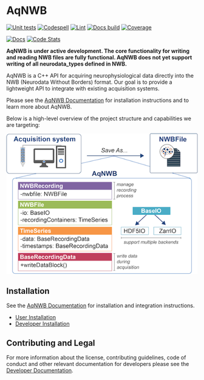 # AqNWB

[![Unit tests](https://github.com/NeurodataWithoutBorders/aqnwb/actions/workflows/tests.yml/badge.svg)](https://github.com/NeurodataWithoutBorders/aqnwb/actions/workflows/tests.yml)
[![Codespell](https://github.com/NeurodataWithoutBorders/aqnwb/actions/workflows/codespell.yml/badge.svg)](https://github.com/NeurodataWithoutBorders/aqnwb/actions/workflows/codespell.yml)
[![Lint](https://github.com/NeurodataWithoutBorders/aqnwb/actions/workflows/lint.yml/badge.svg)](https://github.com/NeurodataWithoutBorders/aqnwb/actions/workflows/lint.yml)
[![Docs build](https://github.com/NeurodataWithoutBorders/aqnwb/actions/workflows/doxygen-gh-pages.yml/badge.svg)](https://github.com/NeurodataWithoutBorders/aqnwb/actions/workflows/doxygen-gh-pages.yml)
[![Coverage](https://codecov.io/github/NeurodataWithoutBorders/aqnwb/coverage.svg?branch=main)](https://app.codecov.io/github/NeurodataWithoutBorders/aqnwb?branch=main)

[![Docs](https://img.shields.io/badge/AqNWB-Docs-8A2BE2?style=flat)](https://nwb.org/aqnwb/)
[![Code Stats](https://img.shields.io/badge/AqNWB-Code%20Statistics-8A2BE2?style=flat)](https://nwb-overview.readthedocs.io/en/latest/nwb-project-analytics/docs/source/code_stat_pages/AqNWB_stats.html)

**AqNWB is under active development. The core functionality for writing and reading NWB files are fully functional. AqNWB does not yet support writing of all neurodata_types defined in NWB.**

AqNWB is a C++ API for acquiring neurophysiological data directly into the NWB (Neurodata Without Borders) format.
Our goal is to provide a lightweight API to integrate with existing acquisition systems.

Please see the [AqNWB Documentation](https://neurodatawithoutborders.github.io/aqnwb/) for 
installation instructions and to learn more about AqNWB.

Below is a high-level overview of the project structure and capabilities we are targeting: 

![Project Overview](resources/images/aqnwb_objective_500px.png)

## Installation

See the [AqNWB Documentation](https://neurodatawithoutborders.github.io/aqnwb/) for installation and integration instructions. 
* [User Installation](https://neurodatawithoutborders.github.io/aqnwb/install_page.html)
* [Developer Installation](https://neurodatawithoutborders.github.io/aqnwb/dev_install_page.html)

## Contributing and Legal

For more information about the license, contributing guidelines, code of conduct
and other  relevant documentation for developers please see the
[Developer Documentation](https://neurodatawithoutborders.github.io/aqnwb/devdocs.html).
